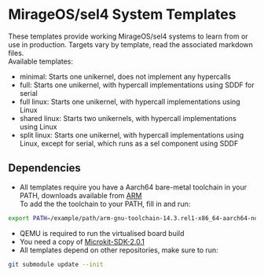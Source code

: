 # MirageOS/sel4 System Templates
These templates provide working MirageOS/sel4 systems to learn from or use in production.
Targets vary by template, read the associated markdown files.
<br>
Available templates:
- minimal: Starts one unikernel, does not implement any hypercalls
- full: Starts one unikernel, with hypercall implementations using SDDF for serial
- full linux: Starts one unikernel, with hypercall implementations using Linux
- shared linux:  Starts two unikernels, with hypercall implementations using Linux
- split linux:  Starts one unikernel, with hypercall implementations using Linux, except for serial, which runs as a sel component using SDDF

## Dependencies
- All templates require you have a Aarch64 bare-metal toolchain in your PATH, downloads available from [ARM](https://developer.arm.com/downloads/-/arm-gnu-toolchain-downloads)
<br>To add the the toolchain to your PATH, fill in and run:
```bash
export PATH=/example/path/arm-gnu-toolchain-14.3.rel1-x86_64-aarch64-none-elf/bin:$PATH
```
- QEMU is required to run the virtualised board build
- You need a copy of [Microkit-SDK-2.0.1](https://docs.sel4.systems/releases/microkit.html)
- All templates depend on other repositories, make sure to run:
```bash
git submodule update --init
```

